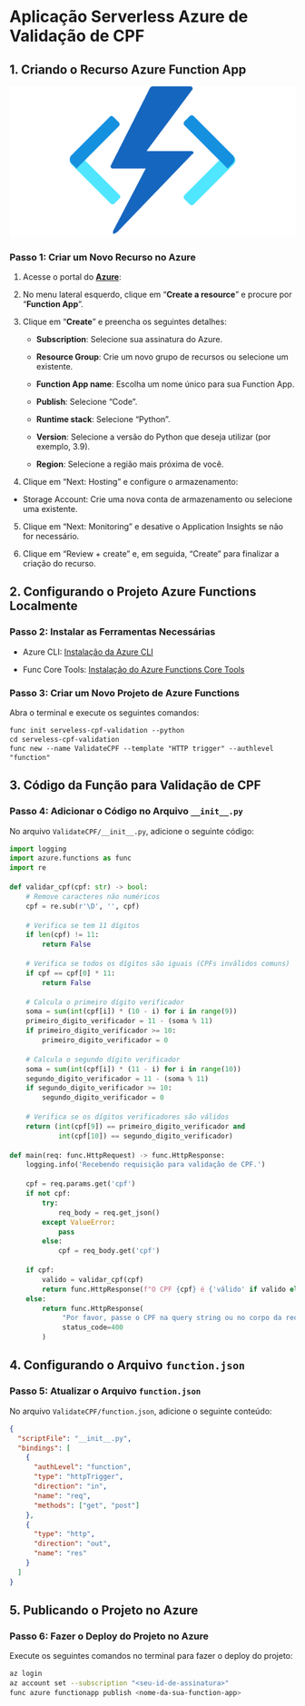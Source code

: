 # Aplicação Serverless Azure de Validação de CPF

## 1. Criando o Recurso Azure Function App

<div align="center"> <img src="https://github.com/devcaiada/serveless-cpf-validation/blob/main/assets/serverless.png?raw=true" alt="Descrição da Imagem"> </div>

### Passo 1: Criar um Novo Recurso no Azure

1. Acesse o portal do [**Azure**](https://portal.azure.com/):

2. No menu lateral esquerdo, clique em “**Create a resource**” e procure por “**Function App**”.

3. Clique em “**Create**” e preencha os seguintes detalhes:

   - **Subscription**: Selecione sua assinatura do Azure.

   - **Resource Group**: Crie um novo grupo de recursos ou selecione um existente.

   - **Function App name**: Escolha um nome único para sua Function App.

   - **Publish**: Selecione “Code”.

   - **Runtime stack**: Selecione “Python”.

   - **Version**: Selecione a versão do Python que deseja utilizar (por exemplo, 3.9).

   - **Region**: Selecione a região mais próxima de você.

4. Clique em “Next: Hosting” e configure o armazenamento:

- Storage Account: Crie uma nova conta de armazenamento ou selecione uma existente.

5. Clique em “Next: Monitoring” e desative o Application Insights se não for necessário.

6. Clique em “Review + create” e, em seguida, “Create” para finalizar a criação do recurso.

## 2. Configurando o Projeto Azure Functions Localmente

### Passo 2: Instalar as Ferramentas Necessárias

- Azure CLI: [Instalação da Azure CLI](https://docs.microsoft.com/cli/azure/install-azure-cli)

- Func Core Tools: [Instalação do Azure Functions Core Tools](https://docs.microsoft.com/azure/azure-functions/functions-run-local)

### Passo 3: Criar um Novo Projeto de Azure Functions

Abra o terminal e execute os seguintes comandos:

```Sh
func init serveless-cpf-validation --python
cd serveless-cpf-validation
func new --name ValidateCPF --template "HTTP trigger" --authlevel "function"
```

## 3. Código da Função para Validação de CPF

### Passo 4: Adicionar o Código no Arquivo `__init__.py`

No arquivo `ValidateCPF/__init__.py`, adicione o seguinte código:

```python
import logging
import azure.functions as func
import re

def validar_cpf(cpf: str) -> bool:
    # Remove caracteres não numéricos
    cpf = re.sub(r'\D', '', cpf)

    # Verifica se tem 11 dígitos
    if len(cpf) != 11:
        return False

    # Verifica se todos os dígitos são iguais (CPFs inválidos comuns)
    if cpf == cpf[0] * 11:
        return False

    # Calcula o primeiro dígito verificador
    soma = sum(int(cpf[i]) * (10 - i) for i in range(9))
    primeiro_digito_verificador = 11 - (soma % 11)
    if primeiro_digito_verificador >= 10:
        primeiro_digito_verificador = 0

    # Calcula o segundo dígito verificador
    soma = sum(int(cpf[i]) * (11 - i) for i in range(10))
    segundo_digito_verificador = 11 - (soma % 11)
    if segundo_digito_verificador >= 10:
        segundo_digito_verificador = 0

    # Verifica se os dígitos verificadores são válidos
    return (int(cpf[9]) == primeiro_digito_verificador and
            int(cpf[10]) == segundo_digito_verificador)

def main(req: func.HttpRequest) -> func.HttpResponse:
    logging.info('Recebendo requisição para validação de CPF.')

    cpf = req.params.get('cpf')
    if not cpf:
        try:
            req_body = req.get_json()
        except ValueError:
            pass
        else:
            cpf = req_body.get('cpf')

    if cpf:
        valido = validar_cpf(cpf)
        return func.HttpResponse(f"O CPF {cpf} é {'válido' if valido else 'inválido'}.")
    else:
        return func.HttpResponse(
             "Por favor, passe o CPF na query string ou no corpo da requisição.",
             status_code=400
        )
```

## 4. Configurando o Arquivo `function.json`

### Passo 5: Atualizar o Arquivo `function.json`

No arquivo `ValidateCPF/function.json`, adicione o seguinte conteúdo:

```json
{
  "scriptFile": "__init__.py",
  "bindings": [
    {
      "authLevel": "function",
      "type": "httpTrigger",
      "direction": "in",
      "name": "req",
      "methods": ["get", "post"]
    },
    {
      "type": "http",
      "direction": "out",
      "name": "res"
    }
  ]
}
```

## 5. Publicando o Projeto no Azure

### Passo 6: Fazer o Deploy do Projeto no Azure

Execute os seguintes comandos no terminal para fazer o deploy do projeto:

```sh
az login
az account set --subscription "<seu-id-de-assinatura>"
func azure functionapp publish <nome-da-sua-function-app>
```
